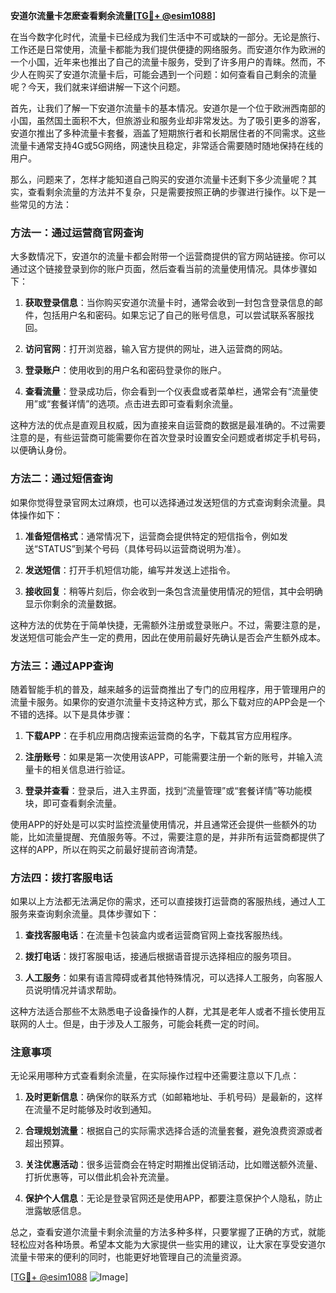 **安道尔流量卡怎麽查看剩余流量[[TG💪+ @esim1088](https://t.me/s/esim1088)]**

在当今数字化时代，流量卡已经成为我们生活中不可或缺的一部分。无论是旅行、工作还是日常使用，流量卡都能为我们提供便捷的网络服务。而安道尔作为欧洲的一个小国，近年来也推出了自己的流量卡服务，受到了许多用户的青睐。然而，不少人在购买了安道尔流量卡后，可能会遇到一个问题：如何查看自己剩余的流量呢？今天，我们就来详细讲解一下这个问题。

首先，让我们了解一下安道尔流量卡的基本情况。安道尔是一个位于欧洲西南部的小国，虽然国土面积不大，但旅游业和服务业却非常发达。为了吸引更多的游客，安道尔推出了多种流量卡套餐，涵盖了短期旅行者和长期居住者的不同需求。这些流量卡通常支持4G或5G网络，网速快且稳定，非常适合需要随时随地保持在线的用户。

那么，问题来了，怎样才能知道自己购买的安道尔流量卡还剩下多少流量呢？其实，查看剩余流量的方法并不复杂，只是需要按照正确的步骤进行操作。以下是一些常见的方法：

### 方法一：通过运营商官网查询

大多数情况下，安道尔的流量卡都会附带一个运营商提供的官方网站链接。你可以通过这个链接登录到你的账户页面，然后查看当前的流量使用情况。具体步骤如下：

1. **获取登录信息**：当你购买安道尔流量卡时，通常会收到一封包含登录信息的邮件，包括用户名和密码。如果忘记了自己的账号信息，可以尝试联系客服找回。
   
2. **访问官网**：打开浏览器，输入官方提供的网址，进入运营商的网站。

3. **登录账户**：使用收到的用户名和密码登录你的账户。

4. **查看流量**：登录成功后，你会看到一个仪表盘或者菜单栏，通常会有“流量使用”或“套餐详情”的选项。点击进去即可查看剩余流量。

这种方法的优点是直观且权威，因为直接来自运营商的数据是最准确的。不过需要注意的是，有些运营商可能需要你在首次登录时设置安全问题或者绑定手机号码，以便确认身份。

### 方法二：通过短信查询

如果你觉得登录官网太过麻烦，也可以选择通过发送短信的方式查询剩余流量。具体操作如下：

1. **准备短信格式**：通常情况下，运营商会提供特定的短信指令，例如发送“STATUS”到某个号码（具体号码以运营商说明为准）。

2. **发送短信**：打开手机短信功能，编写并发送上述指令。

3. **接收回复**：稍等片刻后，你会收到一条包含流量使用情况的短信，其中会明确显示你剩余的流量数据。

这种方法的优势在于简单快捷，无需额外注册或登录账户。不过，需要注意的是，发送短信可能会产生一定的费用，因此在使用前最好先确认是否会产生额外成本。

### 方法三：通过APP查询

随着智能手机的普及，越来越多的运营商推出了专门的应用程序，用于管理用户的流量卡服务。如果你的安道尔流量卡支持这种方式，那么下载对应的APP会是一个不错的选择。以下是具体步骤：

1. **下载APP**：在手机应用商店搜索运营商的名字，下载其官方应用程序。

2. **注册账号**：如果是第一次使用该APP，可能需要注册一个新的账号，并输入流量卡的相关信息进行验证。

3. **登录并查看**：登录后，进入主界面，找到“流量管理”或“套餐详情”等功能模块，即可查看剩余流量。

使用APP的好处是可以实时监控流量使用情况，并且通常还会提供一些额外的功能，比如流量提醒、充值服务等。不过，需要注意的是，并非所有运营商都提供了这样的APP，所以在购买之前最好提前咨询清楚。

### 方法四：拨打客服电话

如果以上方法都无法满足你的需求，还可以直接拨打运营商的客服热线，通过人工服务来查询剩余流量。具体步骤如下：

1. **查找客服电话**：在流量卡包装盒内或者运营商官网上查找客服热线。

2. **拨打电话**：拨打客服电话，接通后根据语音提示选择相应的服务项目。

3. **人工服务**：如果有语言障碍或者其他特殊情况，可以选择人工服务，向客服人员说明情况并请求帮助。

这种方法适合那些不太熟悉电子设备操作的人群，尤其是老年人或者不擅长使用互联网的人士。但是，由于涉及人工服务，可能会耗费一定的时间。

### 注意事项

无论采用哪种方式查看剩余流量，在实际操作过程中还需要注意以下几点：

1. **及时更新信息**：确保你的联系方式（如邮箱地址、手机号码）是最新的，这样在流量不足时能够及时收到通知。

2. **合理规划流量**：根据自己的实际需求选择合适的流量套餐，避免浪费资源或者超出预算。

3. **关注优惠活动**：很多运营商会在特定时期推出促销活动，比如赠送额外流量、打折优惠等，可以借此机会补充流量。

4. **保护个人信息**：无论是登录官网还是使用APP，都要注意保护个人隐私，防止泄露敏感信息。

总之，查看安道尔流量卡剩余流量的方法多种多样，只要掌握了正确的方式，就能轻松应对各种场景。希望本文能为大家提供一些实用的建议，让大家在享受安道尔流量卡带来的便利的同时，也能更好地管理自己的流量资源。

[[TG💪+ @esim1088](https://t.me/s/esim1088) ![Image](https://i.postimg.cc/4NQfJmqS/Snipaste-2025-05-13-00-14-12.png)]